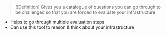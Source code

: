 
>[!Definition]
>Gives you a catalogue of questions you can go through to be challenged so that you are forced to evaluate your infrastructure

- Helps to go through multiple evaluation steps
- Can use this tool to reason & think about your infrastructure